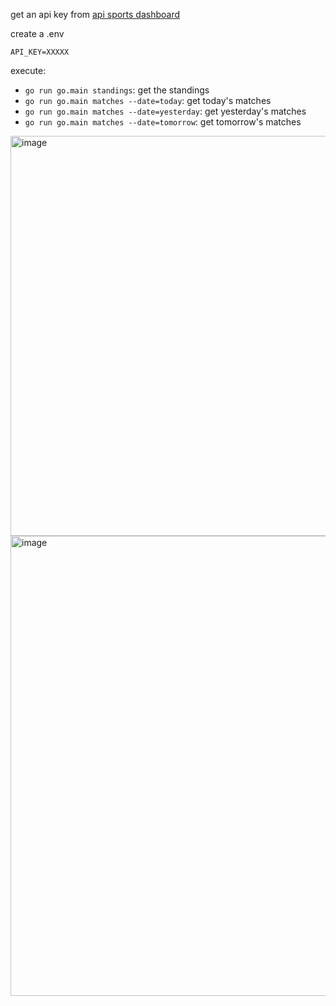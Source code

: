 get an api key from [api sports dashboard](https://dashboard.api-football.com/)  

create a .env
```
API_KEY=XXXXX
```

execute:
* `go run go.main standings`: get the standings 
* `go run go.main matches --date=today`: get today's matches
* `go run go.main matches --date=yesterday`: get yesterday's matches
* `go run go.main matches --date=tomorrow`: get tomorrow's matches

<img width="640" alt="image" src="https://github.com/user-attachments/assets/d35bbc40-3468-4aa4-94a2-861a32ff8cae">


<img width="736" alt="image" src="https://github.com/user-attachments/assets/5bb4bff9-8a19-4ede-940a-e6f662b7d0db">


